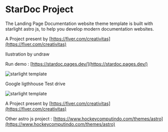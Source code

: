 # StarDoc Project

The Landing Page Documentation website theme template is built with starlight astro js, ​​to help you develop modern documentation websites.

A Project present by [https://fiver.com/creativitas](https://fiver.com/creativitas)

Ilustration by undraw

Run demo : [https://stardoc.pages.dev/](https://stardoc.pages.dev/)

![starlight template](https://public-files.gumroad.com/8ii5t5z89rbfv3754442wvns43l1)

Google ligthhouse Test drive

![starlight template]([https://app.gumroad.com/1d67e223-ebf9-41d0-81e1-026f526cf31d](https://public-files.gumroad.com/561ut4q443xzbuzonpp1t0pj888q))

A Project present by [https://fiver.com/creativitas](https://fiver.com/creativitas)

Other astro js project : 
[https://www.hockeycomputindo.com/themes/astro](https://www.hockeycomputindo.com/themes/astro)
